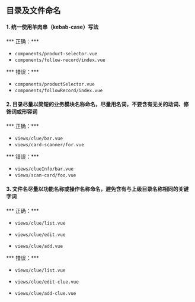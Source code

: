 ## 目录及文件命名

#### 1. 统一使用羊肉串（kebab-case）写法

*** 正确：*** 
- `components/product-selector.vue`
- `components/follow-record/index.vue`

*** 错误：*** 
- `components/productSelector.vue`
- `components/followRecord/index.vue`

#### 2. 目录尽量以简短的业务模块名称命名，尽量用名词，不要含有无关的动词、修饰词或形容词

*** 正确：*** 
- `views/clue/bar.vue`
- `views/card-scanner/for.vue`

*** 错误：*** 
- `views/clueInfo/bar.vue`
- `views/scan-card/foo.vue`

#### 3. 文件名尽量以功能名称或操作名称命名，避免含有与上级目录名称相同的关键字词

*** 正确：***

- `views/clue/list.vue`

- `views/clue/edit.vue`

- `views/clue/add.vue`

*** 错误：***

- `views/clue/list.vue`

- `views/clue/edit-clue.vue`

- `views/clue/add-clue.vue`



